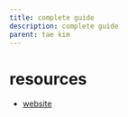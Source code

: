 ```yaml
---
title: complete guide
description: complete guide
parent: tae kim
---
```

# resources
- [website](https://guidetojapanese.org/learn/category/complete-guide/)
